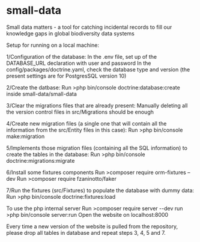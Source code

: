 # small-data
Small data matters - a tool for catching incidental records to fill our knowledge gaps in global biodiversity data systems


Setup for running on a local machine:

1/Configuration of the database:
	In the .env file, set up of the DATABASE_URL declaration with user and password
	In the config/packages/doctrine.yaml, check the database type and version (the present settings are for PostgresSQL version 10)

2/Create the datbase: 
	Run >php bin/console doctrine:database:create inside small-data/small-data

3/Clear the migrations files that are already present:
	Manually deleting all the version control files in src/Migrations should be enough

4/Create new migration files (a single one that will contain all the information from the src/Entity files in this case):
	Run >php bin/console make:migration

5/Implements those migration files (containing all the SQL information) to create the tables in the database:
	Run >php bin/console doctrine:migrations:migrate
	
6/Install some fixtures components
	Run >composer require orm-fixtures –dev
	Run >composer require fzaninotto/faker
	
	
7/Run the fixtures (src/Fixtures) to populate the database with dummy data:
	Run >php bin/console doctrine:fixtures:load
	
To use the php internal server
	Run >composer require server --dev
	run >php bin/console server:run
	Open the website on localhost:8000
	
Every time a new version of the website is pulled from the repository, please drop all tables in database and repeat steps 3, 4, 5 and 7.
	



